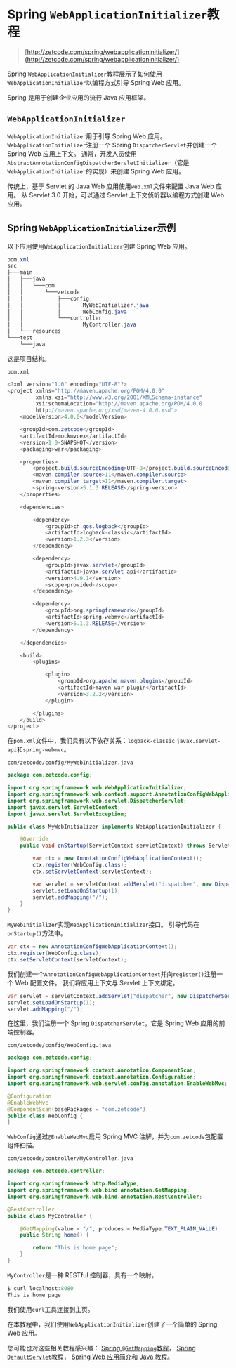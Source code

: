 # Spring `WebApplicationInitializer`教程

> [http://zetcode.com/spring/webapplicationinitializer/](http://zetcode.com/spring/webapplicationinitializer/)

Spring `WebApplicationInitializer`教程展示了如何使用`WebApplicationInitializer`以编程方式引导 Spring Web 应用。

Spring 是用于创建企业应用的流行 Java 应用框架。

## `WebApplicationInitializer`

`WebApplicationInitializer`用于引导 Spring Web 应用。 `WebApplicationInitializer`注册一个 Spring `DispatcherServlet`并创建一个 Spring Web 应用上下文。 通常，开发人员使用`AbstractAnnotationConfigDispatcherServletInitializer`（它是`WebApplicationInitializer`的实现）来创建 Spring Web 应用。

传统上，基于 Servlet 的 Java Web 应用使用`web.xml`文件来配置 Java Web 应用。 从 Servlet 3.0 开始，可以通过 Servlet 上下文侦听器以编程方式创建 Web 应用。

## Spring `WebApplicationInitializer`示例

以下应用使用`WebApplicationInitializer`创建 Spring Web 应用。

```java
pom.xml
src
├───main
│   ├───java
│   │   └───com
│   │       └───zetcode
│   │           ├───config
│   │           │       MyWebInitializer.java
│   │           │       WebConfig.java
│   │           └───controller
│   │                   MyController.java
│   └───resources
└───test
    └───java

```

这是项目结构。

`pom.xml`

```java
<?xml version="1.0" encoding="UTF-8"?>
<project xmlns="http://maven.apache.org/POM/4.0.0"
         xmlns:xsi="http://www.w3.org/2001/XMLSchema-instance"
         xsi:schemaLocation="http://maven.apache.org/POM/4.0.0 
         http://maven.apache.org/xsd/maven-4.0.0.xsd">
    <modelVersion>4.0.0</modelVersion>

    <groupId>com.zetcode</groupId>
    <artifactId>mockmvcex</artifactId>
    <version>1.0-SNAPSHOT</version>
    <packaging>war</packaging>

    <properties>
        <project.build.sourceEncoding>UTF-8</project.build.sourceEncoding>
        <maven.compiler.source>11</maven.compiler.source>
        <maven.compiler.target>11</maven.compiler.target>
        <spring-version>5.1.3.RELEASE</spring-version>
    </properties>

    <dependencies>

        <dependency>
            <groupId>ch.qos.logback</groupId>
            <artifactId>logback-classic</artifactId>
            <version>1.2.3</version>
        </dependency>

        <dependency>
            <groupId>javax.servlet</groupId>
            <artifactId>javax.servlet-api</artifactId>
            <version>4.0.1</version>
            <scope>provided</scope>
        </dependency>

        <dependency>
            <groupId>org.springframework</groupId>
            <artifactId>spring-webmvc</artifactId>
            <version>5.1.3.RELEASE</version>
        </dependency>

    </dependencies>

    <build>
        <plugins>

            <plugin>
                <groupId>org.apache.maven.plugins</groupId>
                <artifactId>maven-war-plugin</artifactId>
                <version>3.2.2</version>
            </plugin>

        </plugins>
    </build>
</project>

```

在`pom.xml`文件中，我们具有以下依存关系：`logback-classic` `javax.servlet-api`和`spring-webmvc`。

`com/zetcode/config/MyWebInitializer.java`

```java
package com.zetcode.config;

import org.springframework.web.WebApplicationInitializer;
import org.springframework.web.context.support.AnnotationConfigWebApplicationContext;
import org.springframework.web.servlet.DispatcherServlet;
import javax.servlet.ServletContext;
import javax.servlet.ServletException;

public class MyWebInitializer implements WebApplicationInitializer {

    @Override
    public void onStartup(ServletContext servletContext) throws ServletException {

        var ctx = new AnnotationConfigWebApplicationContext();
        ctx.register(WebConfig.class);
        ctx.setServletContext(servletContext);

        var servlet = servletContext.addServlet("dispatcher", new DispatcherServlet(ctx));
        servlet.setLoadOnStartup(1);
        servlet.addMapping("/");
    }
}

```

`MyWebInitializer`实现`WebApplicationInitializer`接口。 引导代码在`onStartup()`方法中。

```java
var ctx = new AnnotationConfigWebApplicationContext();
ctx.register(WebConfig.class);
ctx.setServletContext(servletContext);

```

我们创建一个`AnnotationConfigWebApplicationContext`并向`register()`注册一个 Web 配置文件。 我们将应用上下文与 Servlet 上下文绑定。

```java
var servlet = servletContext.addServlet("dispatcher", new DispatcherServlet(ctx));
servlet.setLoadOnStartup(1);
servlet.addMapping("/");

```

在这里，我们注册一个 Spring `DispatcherServlet`，它是 Spring Web 应用的前端控制器。

`com/zetcode/config/WebConfig.java`

```java
package com.zetcode.config;

import org.springframework.context.annotation.ComponentScan;
import org.springframework.context.annotation.Configuration;
import org.springframework.web.servlet.config.annotation.EnableWebMvc;

@Configuration
@EnableWebMvc
@ComponentScan(basePackages = "com.zetcode")
public class WebConfig {
}

```

`WebConfig`通过`@EnableWebMvc`启用 Spring MVC 注解，并为`com.zetcode`包配置组件扫描。

`com/zetcode/controller/MyController.java`

```java
package com.zetcode.controller;

import org.springframework.http.MediaType;
import org.springframework.web.bind.annotation.GetMapping;
import org.springframework.web.bind.annotation.RestController;

@RestController
public class MyController {

    @GetMapping(value = "/", produces = MediaType.TEXT_PLAIN_VALUE)
    public String home() {

        return "This is home page";
    }
}

```

`MyController`是一种 RESTful 控制器，具有一个映射。

```java
$ curl localhost:8080
This is home page

```

我们使用`curl`工具连接到主页。

在本教程中，我们使用`WebApplicationInitializer`创建了一个简单的 Spring Web 应用。

您可能也对这些相关教程感兴趣： [Spring `@GetMapping`教程](/spring/getmapping/)， [Spring `DefaultServlet`教程](/spring/defaultservlet/)， [Spring Web 应用简介](/articles/springwebfirst/)和 [Java 教程](/lang/java/)。